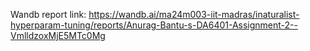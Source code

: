 Wandb report link:
https://wandb.ai/ma24m003-iit-madras/inaturalist-hyperparam-tuning/reports/Anurag-Bantu-s-DA6401-Assignment-2--VmlldzoxMjE5MTc0Mg
